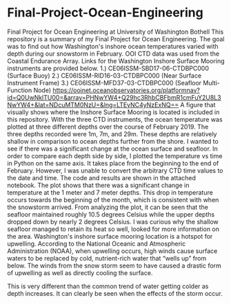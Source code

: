 # Final-Project-Ocean-Engineering
Final Project for Ocean Engineering at University of Washington Bothell
This repository is a summary of my Final Project for Ocean Engineering.
The goal was to find out how Washington's inshore ocean temperatures varied with depth during our snowstorm in February. 
OOI CTD data was used from the Coastal Endurance Array. Links for the Washington Inshore Surface Mooring instruments are provided below.
1.) CE06ISSM-SBD17-06-CTDBPC000 (Surface Buoy)
2.) CE06ISSM-RID16-03-CTDBPC000 (Near Surface Instrument Frame)
3.) CE06ISSM-MFD37-03-CTDBPC000 (Seafloor Multi-Function Node) 
https://ooinet.oceanobservatories.org/platformnav?id=Q0UwNklTU00=&array=PHNwYW4+Q29hc3RhbCBFbmR1cmFuY2U8L3NwYW4+&lat=NDcuMTM0NzU=&lng=LTEyNC4yNzExNQ==
A figure that visually shows where the Inshore Surface Mooring is located is included in this repository.
With the three CTD instruments, the ocean temperature was plotted at three different depths over the course of February 2019. 
The three depths recorded were 1m, 7m, and 29m.
These depths are relatively shallow in comparison to ocean depths further from the shore. I wanted to see if there was a significant change at the ocean surface and seafloor.
In order to compare each depth side by side, I plotted the temperature vs time in Python on the same axis. It takes place from the beginning to the end of February. However, I was unable to convert the arbitrary CTD time values to the date and time.
The code and results are shown in the attached notebook. 
The plot shows that there was a significant change in temperature at the 1 meter and 7 meter depths. This drop in temperature occurs towards the beginning of the month, which is consistent with when the snowstorm arrived.
From analyzing the plot, it can be seen that the seafloor maintained roughly 10.5 degrees Celsius while the upper depths dropped down by nearly 2 degrees Celsius.
I was curious why the shallow seafloor managed to retain its heat so well, looked for more information on the area.
Washington's inshore surface mooring location is a hotspot for upwelling.
According to the National Oceanic and Atmospheric Administration (NOAA), when upwelling occurs, high winds cause surface waters to be replaced by cold, nutrient-rich water that “wells up” from below.
The winds from the snow storm seem to have caused a drastic form of upwelling as well as directly cooling the surface.

This is very different than the common trend of water getting colder as depth increases.
It can clearly be seen when the effects of the storm occur.
